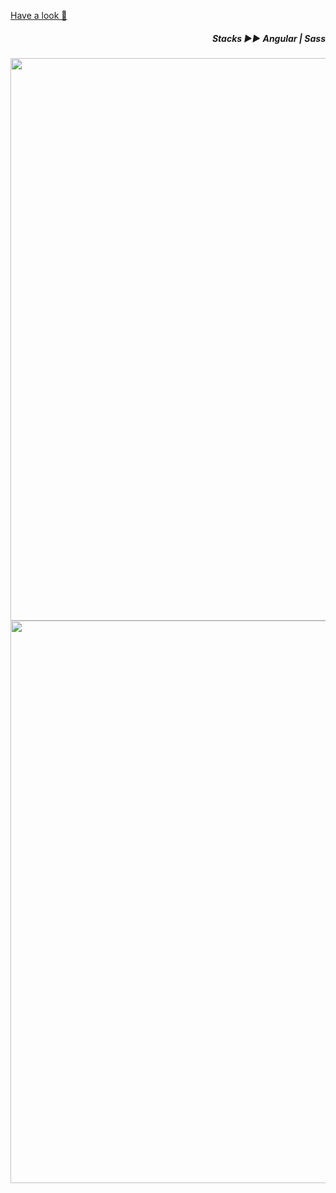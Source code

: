 [Have a look 👀](https://yiyi41.github.io/progressBar-angular/) 

*<h5 align="right">Stacks ▶︎▶︎ Angular | Sass</h5>*

<p align="center" >
<img align="center" width="900" src="https://res.cloudinary.com/dps4zteie/image/upload/v1691595247/Capture_d_e%CC%81cran_2023-08-09_a%CC%80_17.33.00_faqeyp.png"/></br>


<img align="center" width="900" src="https://res.cloudinary.com/dps4zteie/image/upload/v1691595248/Capture_d_e%CC%81cran_2023-08-09_a%CC%80_17.33.39_rnn4rn.png"/>
</p>  
